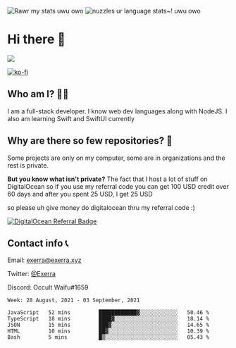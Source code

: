 ![Rawr my stats uwu owo](https://github.stats.exerra.xyz/api?username=Exerra&show_icons=true&theme=buefy&include_all_commits=true&count_private=true)
![nuzzles ur language stats~! uwu owo](https://github.stats.exerra.xyz/api/top-langs/?username=Exerra&layout=compact)

# Hi there 👋
<a href="https://status.exerra.xyz" id="freshstatus-badge-root"
  data-banner-style="compact">
  <img src="https://public-api.freshstatus.io/v1/public/badge.svg/?badge=0b9b52df-6e1d-4d16-b836-5595b35bcef8" />
    </a>
    
[![ko-fi](https://www.ko-fi.com/img/githubbutton_sm.svg)](https://ko-fi.com/X8X130H96)
## Who am I? 🙋‍♀️
I am a full-stack developer. I know web dev languages along with NodeJS. I also am learning Swift and SwiftUI currently
## Why are there so few repositories? 🤔
Some projects are only on my computer, some are in organizations and the rest is private.

**But you know what isn't private?** The fact that I host a lot of stuff on DigitalOcean so if you use my referral code you can get 100 USD credit over 60 days and after you spent 25 USD, I get 25 USD

so please uh give money do digitalocean thru my referral code :)

[![DigitalOcean Referral Badge](https://web-platforms.sfo2.digitaloceanspaces.com/WWW/Badge%203.svg)](https://www.digitalocean.com/?refcode=724deb483716&utm_campaign=Referral_Invite&utm_medium=Referral_Program&utm_source=badge)
## Contact info 📞
Email: [exerra@exerra.xyz](mailto:exerra@exerra.xyz)

Twitter: [@Exerra](https://twitter.com/exerra)

Discord: Occult Waifu#1659

<!--START_SECTION:waka-->
```text
Week: 28 August, 2021 - 03 September, 2021

JavaScript   52 mins         ████████████▓░░░░░░░░░░░░   50.46 % 
TypeScript   18 mins         ████▓░░░░░░░░░░░░░░░░░░░░   18.14 % 
JSON         15 mins         ███▓░░░░░░░░░░░░░░░░░░░░░   14.65 % 
HTML         10 mins         ██▓░░░░░░░░░░░░░░░░░░░░░░   10.39 % 
Bash         5 mins          █▒░░░░░░░░░░░░░░░░░░░░░░░   05.43 % 
```
<!--END_SECTION:waka-->

